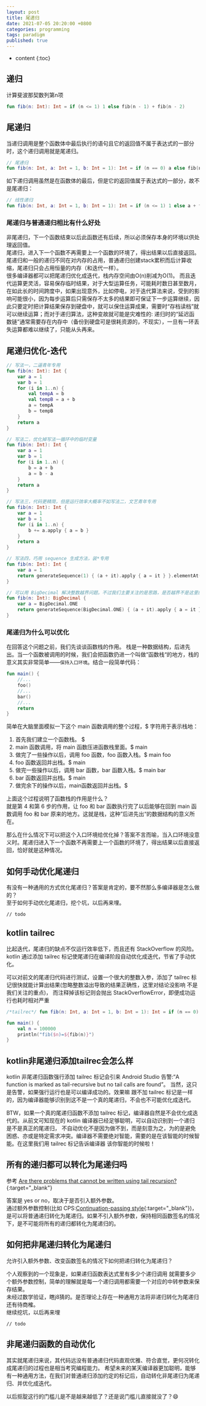 ```yaml
---
layout: post
title: 尾递归
date: 2021-07-05 20:20:00 +0800
categories: programming
tags: paradigm
published: true
---
```


* content
{:toc}

## 递归

计算斐波那契数列第n项

```kotlin
fun fib(n: Int): Int = if (n <= 1) 1 else fib(n - 1) + fib(n - 2)
```

## 尾递归

当递归调用是整个函数体中最后执行的语句且它的返回值不属于表达式的一部分时，这个递归调用就是尾递归。

```kotlin
// 尾递归
fun fib(n: Int, a: Int = 1, b: Int = 1): Int = if (n == 0) a else fib(n - 1, b, a + b)
```

如下递归调用虽然是在函数体的最后，但是它的返回值属于表达式的一部分，故不是尾递归：

```kotlin
// 线性递归
fun fib(n: Int, a: Int = 1, b: Int = 1): Int = if (n <= 1) 1 else a + fib(n - 1, b, a + b)
```

### 尾递归与普通递归相比有什么好处

非尾递归，下一个函数结束以后此函数还有后续，所以必须保存本身的环境以供处理返回值。<br>
尾递归，进入下一个函数不再需要上一个函数的环境了，得出结果以后直接返回。<br>
尾递归和一般的递归不同在对内存的占用，普通递归创建stack累积而后计算收缩，尾递归只会占用恒量的内存（和迭代一样）。<br>
很多编译器都可以把尾递归优化成迭代，栈内存空间由O(n)削减为O(1)。
而且迭代运算更灵活，容易保存临时结果，对于大型运算任务，可能耗时数日甚至数月，在如此长的时间跨度中，如果出现意外，比如停电，对于迭代算法来说，受到的影响可能很小，因为每步运算后只需保存不太多的结果即可保证下一步运算继续，因此只要定时把计算结果保存到硬盘中，就可以保住运算成果，需要时“存档读档”就可以继续运算；而对于递归算法，这种变故就可能是灾难性的: 递归时的“延迟函数链”通常需要存在内存中（备份到硬盘可是很耗资源的，不现实），一旦有一环丢失运算都难以继续了，只能从头再来。

## 尾递归优化-迭代

```kotlin
// 写法一，二逼青年专用
fun fib(n: Int): Int {
    var a = 1
    var b = 1
    for (i in 1..n) {
        val tempA = b
        val tempB = a + b
        a = tempA
        b = tempB
    }
    return a
}
```

```kotlin
// 写法二，优化掉写法一循环中的临时变量
fun fib(n: Int): Int {
    var a = 1
    var b = 1
    for (i in 1..n) {
        b = a + b
        a = b - a
    }
    return a
}
```

```kotlin
// 写法三，代码更精简，但是运行效率大概率不如写法二，文艺青年专用
fun fib(n: Int): Int {
    var a = 1
    var b = 1
    for (i in 1..n) {
        b += a.apply { a = b }
    }
    return a
}
```

```kotlin
// 写法四，巧用 sequence 生成方法，装*专用
fun fib(n: Int): Int {
    var a = 1
    return generateSequence(1) { (a + it).apply { a = it } }.elementAt(n - 1)
}

// 可以用 BigDecimal 解决整数越界问题。不过我们主要关注的是思路，是否越界不是这里的重点
fun fib(n: Int): BigDecimal {
    var a = BigDecimal.ONE
    return generateSequence(BigDecimal.ONE) { (a + it).apply { a = it } }.elementAt(n - 1)
}
```

### 尾递归为什么可以优化

在回答这个问题之前，我们先谈谈函数栈的作用。
栈是一种数据结构，后进先出。当一个函数被调用的时候，我们会把函数扔进一个叫做“函数栈“的地方，栈的意义其实非常简单——`保持入口环境`。结合一段简单代码：

```kotlin
fun main() {
    //...
    foo()
    //...
    bar()
    //...
    return
}
```

简单在大脑里面模拟一下这个 main 函数调用的整个过程，$ 字符用于表示栈地：

1. 首先我们建立一个函数栈。 $
2. main 函数调用，将 main 函数压进函数栈里面。$ main
3. 做完了一些操作以后，调用 foo 函数，foo 函数入栈。$ main foo
4. foo 函数返回并出栈。$ main
5. 做完一些操作以后，调用 bar 函数，bar 函数入栈。$ main bar
6. bar 函数返回并出栈。$ main
7. 做完余下的操作以后，main函数返回并出栈。$

上面这个过程说明了函数栈的作用是什么？<br>
就是第 4 和第 6 步的作用，让 foo 和 bar 函数执行完了以后能够在回到 main 函数调用 foo 和 bar 原来的地方。这就是栈，这种”后进先出“的数据结构的意义所在。

那么在什么情况下可以把这个入口环境给优化掉？答案不言而喻，当入口环境没意义时。尾递归进入下一个函数不再需要上一个函数的环境了，得出结果以后直接返回，恰好就是这种情况。

## 如何手动优化尾递归

有没有一种通用的方式优化尾递归？答案是肯定的，要不然那么多编译器是怎么做的？<br>
至于如何手动优化尾递归，挖个坑，以后再来埋。

`// todo`

## kotlin tailrec

比起迭代，尾递归的缺点不仅运行效率低下，而且还有 StackOverflow 的风险。kotlin 通过添加 tailrec 标记使尾递归在编译阶段自动优化成迭代，节省了手动优化。

可以对前文的尾递归代码进行测试，设置一个很大的整数入参，添加了 tailrec 标记很快就能计算出结果(忽略整数溢出导致的结果正确性，这里对结论没影响 不是我们关注的重点)，
而注释掉该标记则会抛出 StackOverflowError，即便成功运行也耗时相对严重

```kotlin
/*tailrec*/ fun fib(n: Int, a: Int = 1, b: Int = 1): Int = if (n == 0) a else fib(n - 1, b, a + b)

fun main() {
    val n = 100000
    println("fib($n)=${fib(n)}")
}
```

## kotlin非尾递归添加tailrec会怎么样

kotlin 非尾递归函数强行添加 tailrec 标记会引来 Android Studio 告警:“A function is marked as tail-recursive but no tail calls are found”。
当然，这只是告警，如果强行运行也是可以编译成功的。效果嘛 跟不加 tailrec 标记是一样的，因为编译器能够识别到这不是一个真的尾递归，不会也不可能优化成迭代。

BTW，如果一个真的尾递归函数不添加 tailrec 标记，编译器自然是不会优化成迭代的。从前文可知现在的 kotlin 编译器已经足够聪明，可以自动识别到一个递归是不是真正的尾递归，
不自动优化不是因为做不到，而是刻意为之，为的是避免困惑、亦或是特定需求冲突。编译器不需要绝对智能，需要的是在该智能的时候智能。在这里我们用 tailrec 标记告诉编译器 该你智能的时候啦！

## 所有的递归都可以转化为尾递归吗

参考 [Are there problems that cannot be written using tail recursion?](https://stackoverflow.com/questions/1888702/are-there-problems-that-cannot-be-written-using-tail-recursion){:target="_blank"}

答案是 yes or no，取决于是否引入额外参数。<br>
通过额外参数控制(比如 CPS:[Continuation-passing style](https://en.wikipedia.org/wiki/Continuation-passing_style){:target="_blank"})，
是可以将普通递归转化为尾递归。如果不引入额外参数，保持相同函数签名的情况下，是不可能将所有的递归都转化为尾递归的。

## 如何把非尾递归转化为尾递归

允许引入额外参数、改变函数签名的情况下如何把递归转化为尾递归？

个人观察到的一个现象是，如果递归函数表达式里有多少个递归调用 就需要多少个额外参数控制，简单的理解就是每一个递归调用都需要一个对应的中转参数来保存结果。<br>
未经过数学验证，瞎j8猜的。是否理论上存在一种通用方法将非递归转化为尾递归还有待商榷。<br>
继续挖坑，以后再来埋

`// todo`

## 非尾递归函数的自动优化

其实就尾递归来说，其代码远没有普通递归代码直观优雅、符合直觉，更何况转化成尾递归的过程也是相当考究编程能力。
希望未来的某天编译器更加聪明，能够有一种通用方法，在我们对普通递归添加约定的标记后，自动转化非尾递归为尾递归、并优化成迭代。

以后抠腚这行的门槛儿是不是越来越低了？还是说门槛儿直接就没了？:smile:

<!-- https://stackoverflow.com/questions/33923/what-is-tail-recursion -->
<!-- https://zhuanlan.zhihu.com/p/36587160 -->
<!-- https://blog.csdn.net/u011009574/article/details/84659215 -->
<!-- https://stackoverflow.com/questions/1888702/are-there-problems-that-cannot-be-written-using-tail-recursion -->